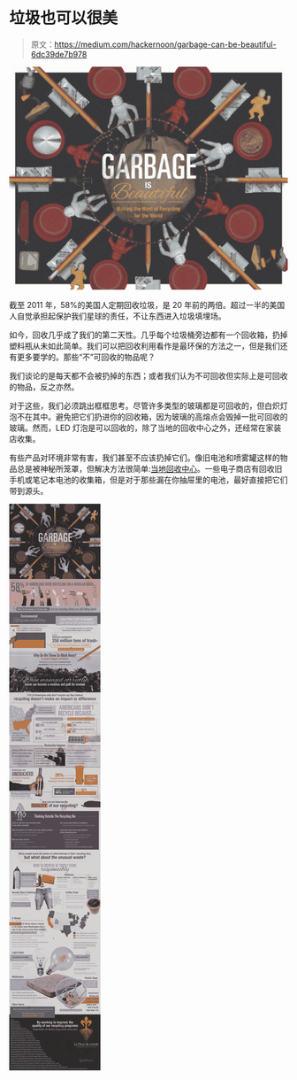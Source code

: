 # 垃圾也可以很美

> 原文：<https://medium.com/hackernoon/garbage-can-be-beautiful-6dc39de7b978>

![](img/8b85c8221e43f83abbe36999598f51a3.png)

截至 2011 年，58%的美国人定期回收垃圾，是 20 年前的两倍。超过一半的美国人自觉承担起保护我们星球的责任，不让东西进入垃圾填埋场。

如今，回收几乎成了我们的第二天性。几乎每个垃圾桶旁边都有一个回收箱，扔掉塑料瓶从未如此简单。我们可以把回收利用看作是最环保的方法之一，但是我们还有更多要学的。那些“不”可回收的物品呢？

我们谈论的是每天都不会被扔掉的东西；或者我们认为不可回收但实际上是可回收的物品，反之亦然。

对于这些，我们必须跳出框框思考。尽管许多类型的玻璃都是可回收的，但白炽灯泡不在其中。避免把它们扔进你的回收箱，因为玻璃的高熔点会毁掉一批可回收的玻璃。然而，LED 灯泡是可以回收的，除了当地的回收中心之外，还经常在家装店收集。

有些产品对环境非常有害，我们甚至不应该扔掉它们。像旧电池和喷雾罐这样的物品总是被神秘所笼罩，但解决方法很简单:[当地回收中心](http://its-not-trash.com/garbage-is-beautiful/)。一些电子商店有回收旧手机或笔记本电池的收集箱，但是对于那些漏在你抽屉里的电池，最好直接把它们带到源头。

![](img/b9c4a50d2f862786d494797886f9d4f4.png)